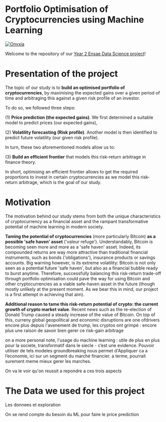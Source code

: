 # Portfolio Optimisation of Cryptocurrencies using Machine Learning

[![Onyxia](https://img.shields.io/badge/Launch-Datalab-orange?logo=python)](https://datalab.sspcloud.fr/launcher/ide/jupyter-python?name=jupyter-python&version=2.1.18&s3=region-ec97c721)


Welcome to the repository of our [Year 2 Ensae Data Science project](https://pythonds.linogaliana.fr/)!  

# Presentation of the project 

The topic of our study is to **build an optimised portfolio of cryptocurrencies**, by maximising the expected gains over a given period of time and arbitraging this against a given risk profile of an investor. 

To do so, we followed three steps:  

(1) **Price prediction (the expected gains)**. We first determined a suitable model to predict prices (our expected gains),

(2) **Volatility forecasting (Risk profile)**. Another model is then identified to predict future volatility (our given risk profile).

In turn, these two aforementioned models allow us to:

(3) **Build an efficient frontier** that models this risk-return arbitrage in finance theory. 

In short, optimising an efficient frontier allows to get the required proportions to invest in certain cryptocurrencies as we model this risk-return arbitrage, which is the goal of our study. 

# Motivation 

The motivation behind our study stems from both the unique characteristics of cryptocurrency as a financial asset and the rampant transformative potential of machine learning in modern society.

**Taming the potential of cryptocurrencies** (more particularly Bitcoin) **as a possible 'safe haven' asset** ('valeur refuge'). Understandably, Bitcoin is becoming seen more and more as a 'safe haven' asset. Indeed, its compounded returns are way more attractive than traditional financial instruments, such as bonds ('obligations'), insurance products or savings accounts. Big warning however, is its extreme volatility: Bitcoin is not only seen as a potential future 'safe haven', but also as a financial bubble ready to burst anytime. Therefore, successfully balancing this risk-return trade-off through portfolio optimisation could pave the way for using Bitcoin and other cryptocurrencies as a viable safe-haven asset in the future (though mostly unlikely at the present moment. As we bear this in mind, our project is a first attempt in achieving that aim). 

**Additional reason to tame this risk-return potential of crypto: the current growth of crypto market value**. Recent news such as the re-election of Donald Trump caused a steady increase of the value of Bitcoin. On top of this, curreny global geopolitical and economic disruptions are one ofdrivers  
encore plus depuis l'avenement de trump, les cryptos ont grimpé : encore plus une raison de savoir bien gerer ce risk-gain arbitrage

on a more personal note, l'usage du machine learning : utile de plus en plus pour la societe, transformatif dans le siecle - c’est une evidence. Pouvoir utiliser de tels modeles groundbreaking nous permet d'Appliquer ca a l’economie, ici sur un segment du marché financier. a terme, pourrait surement meme mieux gerer les marches. 

On va le voir qu'on reussit a repondre a ces trois aspects 

# The Data we used for this project 



Les donnees et exploration 

On se rend compte du besoin du ML pour faire le price prediction 